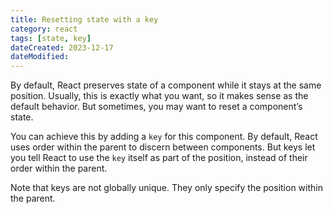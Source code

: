 ```yaml
---
title: Resetting state with a key
category: react
tags: [state, key]
dateCreated: 2023-12-17
dateModified:
---
```


By default, React preserves state of a component while it stays at the same position. Usually, this is exactly
what you want, so it makes sense as the default behavior. But sometimes, you may want to reset a component’s state.

You can achieve this by adding a `key` for this component. By default, React uses order within the parent to
discern between components. But keys let you tell React to use the `key` itself as part of the position,
instead of their order within the parent.

Note that keys are not globally unique. They only specify the position within the parent.
